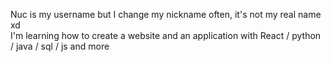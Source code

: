 Nuc is my username but I change my nickname often, it's not my real name xd <br>I'm learning how to create a website and an application with React / python / java / sql / js and more

